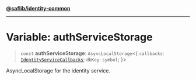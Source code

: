 [**@saflib/identity-common**](../index.md)

---

# Variable: authServiceStorage

> `const` **authServiceStorage**: `AsyncLocalStorage`\<\{ `callbacks`: [`IdentityServiceCallbacks`](../interfaces/IdentityServiceCallbacks.md); `dbKey`: `symbol`; \}\>

AsyncLocalStorage for the identity service.
